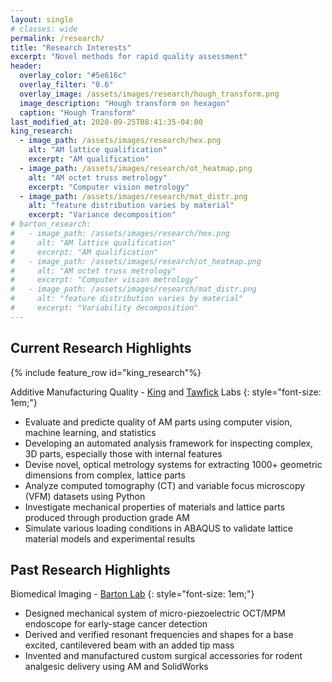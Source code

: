 ```yaml
---
layout: single
# classes: wide
permalink: /research/
title: "Research Interests"
excerpt: "Novel methods for rapid quality assessment"
header:
  overlay_color: "#5e616c"
  overlay_filter: "0.6"
  overlay_image: /assets/images/research/hough_transform.png
  image_description: "Hough transform on hexagon"
  caption: "Hough Transform"
last_modified_at: 2020-09-25T08:41:35-04:00
king_research:
  - image_path: /assets/images/research/hex.png
    alt: "AM lattice qualification"
    excerpt: "AM qualification"
  - image_path: /assets/images/research/ot_heatmap.png
    alt: "AM octet truss metrology"
    excerpt: "Computer vision metrology"
  - image_path: /assets/images/research/mat_distr.png
    alt: "feature distribution varies by material"
    excerpt: "Variance decomposition"
# barton_research:
#   - image_path: /assets/images/research/hex.png
#     alt: "AM lattice qualification"
#     excerpt: "AM qualification"
#   - image_path: /assets/images/research/ot_heatmap.png
#     alt: "AM octet truss metrology"
#     excerpt: "Computer vision metrology"
#   - image_path: /assets/images/research/mat_distr.png
#     alt: "feature distribution varies by material"
#     excerpt: "Variability decomposition"
---
```

## Current Research Highlights 
{% include feature_row id="king_research"%}

Additive Manufacturing Quality - [King](https://kinglab.mechse.illinois.edu/) and [Tawfick](https://tawfick.mechse.illinois.edu/) Labs
{: style="font-size: 1em;"}
* Evaluate and predicte quality of AM parts using computer vision, machine learning, and statistics
* Developing an automated analysis framework for inspecting complex, 3D parts, especially those with internal features
* Devise novel, optical metrology systems for extracting 1000+ geometric dimensions from complex, lattice parts
* Analyze computed tomography (CT) and variable focus microscopy (VFM) datasets using Python
* Investigate mechanical properties of materials and lattice parts produced through production grade AM
* Simulate various loading conditions in ABAQUS to validate lattice material models and experimental results
<!-- {: style="text-align: justify;"} -->

## Past Research Highlights
<!-- {% include feature_row id="barton_research"%} -->

Biomedical Imaging - [Barton Lab](http://bmeoptics.engr.arizona.edu/)
{: style="font-size: 1em;"}
* Designed mechanical system of micro-piezoelectric OCT/MPM endoscope for early-stage cancer detection
* Derived and verified resonant frequencies and shapes for a base excited, cantilevered beam with an added tip mass
* Invented and manufactured custom surgical accessories for rodent analgesic delivery using AM and SolidWorks